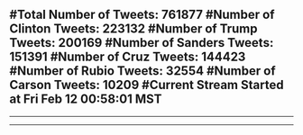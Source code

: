 #Total Number of Tweets: 761877 
#Number of Clinton Tweets: 223132
#Number of Trump Tweets: 200169
#Number of Sanders Tweets: 151391
#Number of Cruz Tweets: 144423
#Number of Rubio Tweets: 32554
#Number of Carson Tweets: 10209
#Current Stream Started at Fri Feb 12 00:58:01 MST
---
---
---
